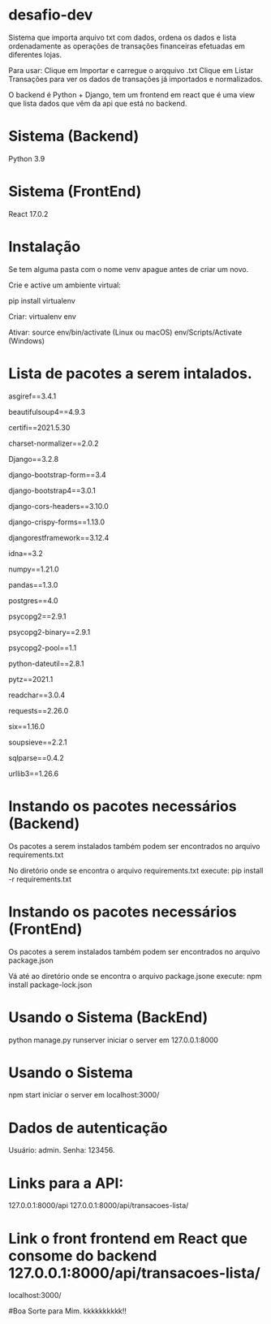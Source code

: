 # desafio-dev
Sistema que importa arquivo txt com dados, ordena os dados e lista ordenadamente as operações de transações financeiras efetuadas em diferentes lojas.

Para usar: 
Clique em Importar e carregue o arqquivo .txt
Clique em Listar Transações para ver os dados de transações já importados e normalizados.

O backend é Python + Django, tem um frontend em react que é uma view que lista dados que vêm da api que está no backend.


# Sistema (Backend)
Python 3.9

# Sistema (FrontEnd)
React 17.0.2

# Instalação
Se tem alguma pasta com o nome venv apague antes de criar um novo.

Crie e active um ambiente virtual:

pip install virtualenv


Criar:
virtualenv env

Ativar:
source env/bin/activate    (Linux ou macOS)
env/Scripts/Activate    (Windows)

# Lista de pacotes a serem intalados.
asgiref==3.4.1

beautifulsoup4==4.9.3

certifi==2021.5.30

charset-normalizer==2.0.2

Django==3.2.8

django-bootstrap-form==3.4

django-bootstrap4==3.0.1

django-cors-headers==3.10.0

django-crispy-forms==1.13.0

djangorestframework==3.12.4

idna==3.2

numpy==1.21.0

pandas==1.3.0

postgres==4.0

psycopg2==2.9.1

psycopg2-binary==2.9.1

psycopg2-pool==1.1

python-dateutil==2.8.1

pytz==2021.1

readchar==3.0.4

requests==2.26.0

six==1.16.0

soupsieve==2.2.1

sqlparse==0.4.2

urllib3==1.26.6



# Instando os pacotes necessários (Backend)
Os pacotes a serem instalados também podem ser encontrados no arquivo requirements.txt

No diretório onde se encontra o arquivo requirements.txt execute:
pip install -r requirements.txt

# Instando os pacotes necessários (FrontEnd)
Os pacotes a serem instalados também podem ser encontrados no arquivo package.json

Vá até ao diretório onde se encontra o arquivo  package.jsone execute:
npm install package-lock.json

# Usando o Sistema (BackEnd)
python manage.py runserver
iniciar o server em 127.0.0.1:8000

# Usando o Sistema
npm start
iniciar o server em localhost:3000/

# Dados de autenticação
Usuário: admin.
Senha: 123456.

# Links para a API:
127.0.0.1:8000/api
127.0.0.1:8000/api/transacoes-lista/

# Link o front frontend em React que consome do backend 127.0.0.1:8000/api/transacoes-lista/
localhost:3000/




#Boa Sorte para Mim. kkkkkkkkkk!!
